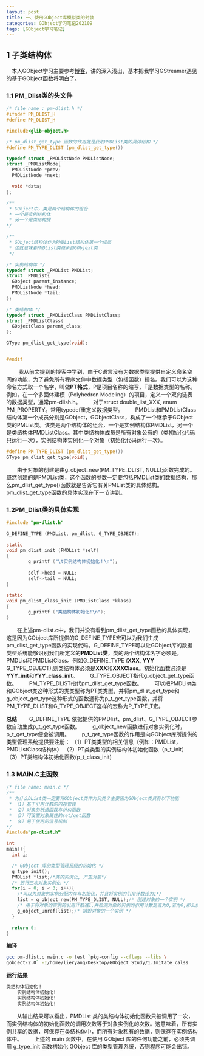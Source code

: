 ```yaml
---
layout: post
title: 一、使用GObject库模拟类的封装
categories: GObject学习笔记202109
tags: [GObject学习笔记]
---
```

## 1 子类结构体

&emsp;本人GObject学习主要参考[博客](http://garfileo.is-programmer.com/categories/6934/posts)，讲的深入浅出，基本把我学习GStreamer遇见的基于GObject函数将明白了。

### 1.1 PM_Dlist类的头文件

```c
/* file name : pm-dlist.h */
#ifndef PM_DLIST_H
#define PM_DLIST_H

#include<glib-object.h>

/* pm_dlist_get_type 函数的作用就是获取PMDList类的具体结构 */
#define PM_TYPE_DLIST (pm_dlist_get_type())

typedef struct _PMDListNode PMDListNode;
struct _PMDListNode{
  PMDListNode *prev;
  PMDListNode *next;

  void *data;
};

/**
 * GObject中，类是两个结构体的组合
 * 一个是实例结构体
 * 另一个是类结构提
*/

/**
 * GObject结构体作为PMDList结构体第一个成员
 * 这就意味着PMDList类继承自GObjext类
 */

/* 实例结构体 */
typedef struct _PMDList PMDList;
struct _PMDList{
  GObject parent_instance;
  PMDListNode *head;
  PMDListNode *tail;
};

/* 类结构体 */
typedef struct _PMDListClass PMDListClass;
struct _PMDListClass{
  GObjectClass parent_class;
};

GType pm_dlist_get_type(void);


#endif
```
&emsp;&emsp; 我从前文提到的博客中学到，由于C语言没有为数据类型提供自定义命名空间的功能，为了避免所有程序文件中数据类型（包括函数）撞名。我们可以为这种命名方式取一个名字，叫做**PT格式**，P是项目名称的缩写，T是数据类型的名称。例如，在一个多面体建模（Polyhedron Modeling）的项目，定义一个双向链表的数据类型，通常pm-dlish.h。
&emsp;&emsp;对于struct double_list_XXX, enum PM_PROPERTY。常用typedef重定义数据类型。
&emsp;&emsp;PMDList和PMDListClass结构体第一个成员分别是GObject，GObjectClass，构成了一个继承于GObject类的PMList类。该类是两个结构体的组合，一个是实例结构体PMDList，另一个是类结构体PMDListClass。其中类结构体成员是所有对象公有的（类初始化代码只运行一次），实例结构体实例化一个对象（初始化代码运行一次）。

```c
#define PM_TYPE_DLIST (pm_dlist_get_type())
GType pm_dlist_get_type(void);
```
&emsp;&emsp;由于对象的创建是由g_object_new(PM_TYPE_DLIST, NULL);函数完成的。既然创建的是PMDList类，这个函数的参数一定要包括PMDList类的数据结构，那么pm_dlist_get_type()函数就是告诉它有关PMList类的具体结构。pm_dlist_get_type函数的具体实现在下一节讲到。
### 1.2PM_Dlist类的具体实现
```c
#include "pm-dlist.h"

G_DEFINE_TYPE (PMDList, pm_dlist, G_TYPE_OBJECT);

static
void pm_dlist_init (PMDList *self)
{
        g_printf ("\t实例结构体初始化！\n");
 
        self->head = NULL;
        self->tail = NULL;
}

static
void pm_dlist_class_init (PMDListClass *klass)
{
        g_printf ("类结构体初始化!\n");
}
```
&emsp;&emsp;在上述pm-dlist.c中，我们并没有看到pm_dlist_get_type函数的具体实现，这是因为GObject库所提供的G_DEFINE_TYPE宏可以为我们生成pm_dlist_get_type函数的实现代码。G_DEFINE_TYPE可以让GObject库的数据类型系统能够识别我们所定义的**PMDList类**，类的两个结构体名字必须是，PMDList和PMDListClass。例如G_DEFINE_TYPE (**XXX**, **YYY** G_TYPE_OBJECT);则类结构体必须是**XXX**和**XXXClass**。初始化函数必须是**YYY_init**和**YYY_class_init**。
&emsp;&emsp;G_TYPE_OBJECT指代g_object_get_type函数。
&emsp;&emsp;PM_TYPE_DLIST指代pm_dlist_get_type函数。
&emsp;&emsp;可以把PMDList类和GObject类这种形式的类类型称为PT类类型，并将pm_dlist_get_type和g_object_get_type这种形式的函数通称为p_t_get_type函数，并将PM_TYPE_DLIST和G_TYPE_OBJECT这样的宏称为P_TYPE_T宏。

**总结**
&emsp;&emsp;G_DEFINE_TYPE 依据提供的PMDlist、pm_dlist、G_TYPE_OBJECT参数自动生成p_t_get_type函数。
&emsp;&emsp;g_object_new函数进行对象实例化时，p_t_get_type便会被调用。
&emsp;&emsp;p_t_get_type函数的作用是向GObject库所提供的类型管理系统提供要注册：
（1）PT类类型的相关信息（例如：PMDList，PMDListClass结构体）
（2）PT类类型的实例结构体初始化函数（p_t_init）
（3）PT类结构体初始化函数(p_t_class_init)

### 1.3 MAiN.C主函数
```c
/* file name: main.c */
/**
 * 为什么DList类一定要将GObject类作为父类？主要因为GObject类具有以下功能
 * （1）基于引用计数的内存管理
 * （2）对象的析造函数与析构函数
 * （3）可设置对象属性的set/get函数
 * （4）易于使用的信号机制
*/
#include"pm-dlist.h"

int
main(){
  int i;

  /* GObject 库的类型管理系统的初始化 */
  g_type_init();
  PMDList *list;/*类的实例化, 产生对象*/
  /* 进行三次对象实例化 */
  for(i = 0; i < 3; i++){
    /*可以为对象的实例分配内存与初始化，并且将实例的引用计数设为1*/
    list = g_object_new(PM_TYPE_DLIST, NULL);/* 创建对象的一个实例 */
    /* 用于将对象的实例的引用计数减1,并检测对象的实例的引用计数是否为0,若为0,那么便释放对象的实例存储空间 */
    g_object_unref(list);/* 销毁对象的一个实例 */
  }

  return 0;
}
```

**编译**
```bash
gcc pm-dlist.c main.c -o test `pkg-config --cflags --libs \
gobject-2.0` -I/home/lieryang/Desktop/GObject_Study/1.Imitate_calss
```
**运行结果**

```bash
类结构体初始化！
	实例结构体初始化!
	实例结构体初始化!
	实例结构体初始化!
```
&emsp;&emsp;从输出结果可以看出，PMDList 类的类结构体初始化函数只被调用了一次，而实例结构体的初始化函数的调用次数等于对象实例化的次数。这意味着，所有实例共享的数据，可保存在类结构体中，而所有对象私有的数据，则保存在实例结构体中。
&emsp;&emsp;上述的 main 函数中，在使用 GObject 库的任何功能之前，必须先调用 g_type_init 函数初始化 GObject 库的类型管理系统，否则程序可能会出错。